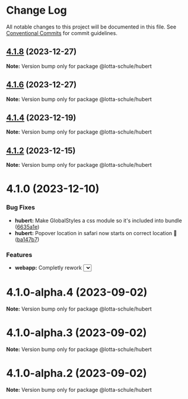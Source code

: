 # Change Log

All notable changes to this project will be documented in this file.
See [Conventional Commits](https://conventionalcommits.org) for commit guidelines.

## [4.1.8](https://github.com/lotta-schule/web/compare/v4.1.7...v4.1.8) (2023-12-27)

**Note:** Version bump only for package @lotta-schule/hubert

## [4.1.6](https://github.com/lotta-schule/web/compare/v4.1.4...v4.1.6) (2023-12-27)

**Note:** Version bump only for package @lotta-schule/hubert

## [4.1.4](https://github.com/lotta-schule/web/compare/v4.1.2...v4.1.4) (2023-12-19)

**Note:** Version bump only for package @lotta-schule/hubert

## [4.1.2](https://github.com/lotta-schule/web/compare/v4.1.1...v4.1.2) (2023-12-15)

**Note:** Version bump only for package @lotta-schule/hubert

# 4.1.0 (2023-12-10)

### Bug Fixes

- **hubert:** Make GlobalStyles a css module so it's included into bundle ([6635a1e](https://github.com/lotta-schule/web/commit/6635a1e3ab6386db9d515304042d0f4ba5dadad3))
- **hubert:** Popover location in safari now starts on correct location 🎉 ([ba147b7](https://github.com/lotta-schule/web/commit/ba147b7bfb5f9a0cf2b130104b8d0e60850064c3))

### Features

- **webapp:** Completly rework <Select> component ([fa4ebb4](https://github.com/lotta-schule/web/commit/fa4ebb483e301b43d4801c3aea88c46b3438bd0b))

# 4.1.0-alpha.4 (2023-09-02)

**Note:** Version bump only for package @lotta-schule/hubert

# 4.1.0-alpha.3 (2023-09-02)

**Note:** Version bump only for package @lotta-schule/hubert

# 4.1.0-alpha.2 (2023-09-02)

**Note:** Version bump only for package @lotta-schule/hubert
